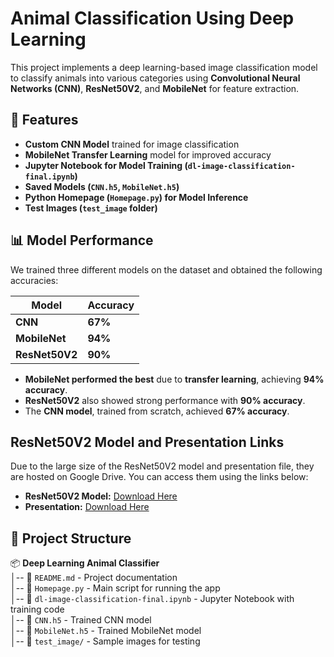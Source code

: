 # Animal Classification Using Deep Learning 

This project implements a deep learning-based image classification model to classify animals into various categories using **Convolutional Neural Networks (CNN)**, **ResNet50V2**, and **MobileNet** for feature extraction.
## 🚀 Features
- **Custom CNN Model** trained for image classification
- **MobileNet Transfer Learning** model for improved accuracy
- **Jupyter Notebook for Model Training (`dl-image-classification-final.ipynb`)**
- **Saved Models (`CNN.h5`, `MobileNet.h5`)**
- **Python Homepage (`Homepage.py`) for Model Inference**
- **Test Images (`test_image` folder)**

## 📊 Model Performance  
We trained three different models on the dataset and obtained the following accuracies:  

| Model        | Accuracy |
|-------------|---------|
| **CNN**         | **67%**  |
| **MobileNet**   | **94%**  |
| **ResNet50V2**  | **90%**  |

- **MobileNet performed the best** due to **transfer learning**, achieving **94% accuracy**.  
- **ResNet50V2** also showed strong performance with **90% accuracy**.  
- The **CNN model**, trained from scratch, achieved **67% accuracy**.  


## ResNet50V2 Model and Presentation Links

Due to the large size of the ResNet50V2 model and presentation file, they are hosted on Google Drive. You can access them using the links below:

- **ResNet50V2 Model:** [Download Here](https://drive.google.com/file/d/1BfKY86KVhM5c_DJO7kVbWx8MA7WuYf0v/view?usp=sharing)  
- **Presentation:** [Download Here](https://drive.google.com/file/d/1qpbPCvsmpaZzQkDsFlibKUy8XOAGepJQ/view?usp=sharing)


## 📂 Project Structure

📦 **Deep Learning Animal Classifier**  
│-- 📜 `README.md` - Project documentation  
│-- 📜 `Homepage.py` - Main script for running the app  
│-- 📜 `dl-image-classification-final.ipynb` - Jupyter Notebook with training code  
│-- 📜 `CNN.h5` - Trained CNN model  
│-- 📜 `MobileNet.h5` - Trained MobileNet model  
│-- 📂 `test_image/` - Sample images for testing  

